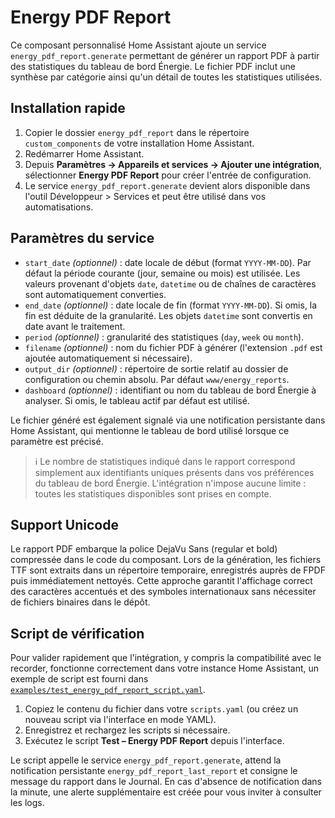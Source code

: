 # Energy PDF Report

Ce composant personnalisé Home Assistant ajoute un service `energy_pdf_report.generate` permettant de générer un rapport PDF à partir des statistiques du tableau de bord Énergie. Le fichier PDF inclut une synthèse par catégorie ainsi qu'un détail de toutes les statistiques utilisées.

## Installation rapide
1. Copier le dossier `energy_pdf_report` dans le répertoire `custom_components` de votre installation Home Assistant.
2. Redémarrer Home Assistant.
3. Depuis **Paramètres → Appareils et services → Ajouter une intégration**, sélectionner **Energy PDF Report** pour créer l'entrée de configuration.
4. Le service `energy_pdf_report.generate` devient alors disponible dans l'outil Développeur > Services et peut être utilisé dans vos automatisations.


## Paramètres du service
- `start_date` *(optionnel)* : date locale de début (format `YYYY-MM-DD`). Par défaut la période courante (jour, semaine ou mois) est utilisée. Les valeurs provenant d'objets `date`, `datetime` ou de chaînes de caractères sont automatiquement converties.
- `end_date` *(optionnel)* : date locale de fin (format `YYYY-MM-DD`). Si omis, la fin est déduite de la granularité. Les objets `datetime` sont convertis en date avant le traitement.
- `period` *(optionnel)* : granularité des statistiques (`day`, `week` ou `month`).
- `filename` *(optionnel)* : nom du fichier PDF à générer (l'extension `.pdf` est ajoutée automatiquement si nécessaire).
- `output_dir` *(optionnel)* : répertoire de sortie relatif au dossier de configuration ou chemin absolu. Par défaut `www/energy_reports`.
- `dashboard` *(optionnel)* : identifiant ou nom du tableau de bord Énergie à analyser. Si omis, le tableau actif par défaut est utilisé.

Le fichier généré est également signalé via une notification persistante dans Home Assistant, qui mentionne le tableau de bord utilisé lorsque ce paramètre est précisé.


> ℹ️ Le nombre de statistiques indiqué dans le rapport correspond simplement aux identifiants uniques présents dans vos préférences du tableau de bord Énergie. L'intégration n'impose aucune limite : toutes les statistiques disponibles sont prises en compte.

## Support Unicode

Le rapport PDF embarque la police DejaVu Sans (regular et bold) compressée dans
le code du composant. Lors de la génération, les fichiers TTF sont extraits dans
un répertoire temporaire, enregistrés auprès de FPDF puis immédiatement
nettoyés. Cette approche garantit l'affichage correct des caractères accentués
et des symboles internationaux sans nécessiter de fichiers binaires dans le
dépôt.

## Script de vérification
Pour valider rapidement que l'intégration, y compris la compatibilité avec le recorder,
fonctionne correctement dans votre instance Home Assistant, un exemple de script est
fourni dans [`examples/test_energy_pdf_report_script.yaml`](examples/test_energy_pdf_report_script.yaml).

1. Copiez le contenu du fichier dans votre `scripts.yaml` (ou créez un nouveau script via l'interface en mode YAML).
2. Enregistrez et rechargez les scripts si nécessaire.
3. Exécutez le script **Test – Energy PDF Report** depuis l'interface.

Le script appelle le service `energy_pdf_report.generate`, attend la notification
persistante `energy_pdf_report_last_report` et consigne le message du rapport dans le
Journal. En cas d'absence de notification dans la minute, une alerte supplémentaire
est créée pour vous inviter à consulter les logs.

